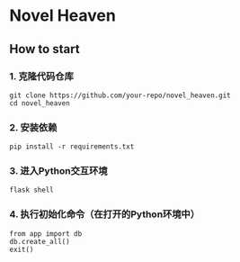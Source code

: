# Novel Heaven
## How to start
### 1. 克隆代码仓库
```
git clone https://github.com/your-repo/novel_heaven.git
cd novel_heaven
```

### 2. 安装依赖
```
pip install -r requirements.txt
```

### 3. 进入Python交互环境
```
flask shell
```

### 4. 执行初始化命令（在打开的Python环境中）
```
from app import db
db.create_all()
exit()
```